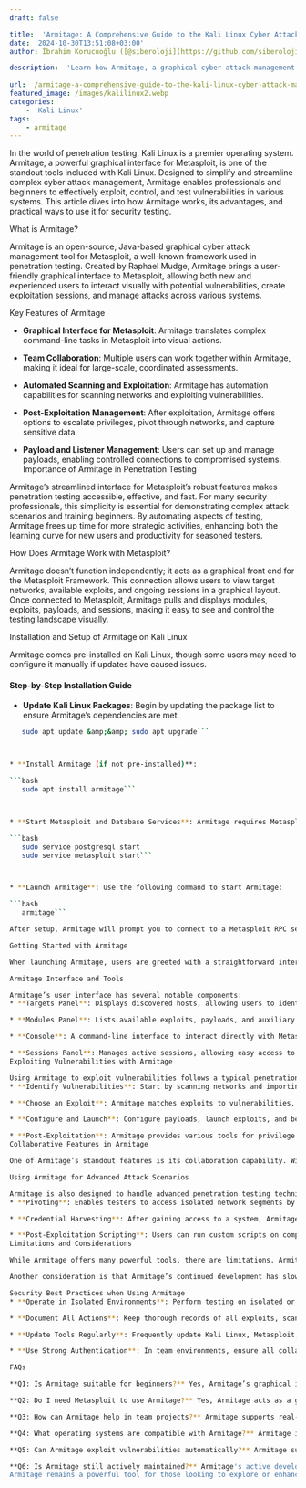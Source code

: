 ```yaml
---
draft: false

title:  'Armitage: A Comprehensive Guide to the Kali Linux Cyber Attack Management Tool'
date: '2024-10-30T13:51:08+03:00'
author: İbrahim Korucuoğlu ([@siberoloji](https://github.com/siberoloji))

description:  'Learn how Armitage, a graphical cyber attack management tool, enhances penetration testing on Kali Linux. This guide covers installation, key features, uses, and tips for maximizing Armitage’s potential in security assessments.' 
 
url:  /armitage-a-comprehensive-guide-to-the-kali-linux-cyber-attack-management-tool/
featured_image: /images/kalilinux2.webp
categories:
    - 'Kali Linux'
tags:
    - armitage
---
```

In the world of penetration testing, Kali Linux is a premier operating system. Armitage, a powerful graphical interface for Metasploit, is one of the standout tools included with Kali Linux. Designed to simplify and streamline complex cyber attack management, Armitage enables professionals and beginners to effectively exploit, control, and test vulnerabilities in various systems. This article dives into how Armitage works, its advantages, and practical ways to use it for security testing.

What is Armitage?

Armitage is an open-source, Java-based graphical cyber attack management tool for Metasploit, a well-known framework used in penetration testing. Created by Raphael Mudge, Armitage brings a user-friendly graphical interface to Metasploit, allowing both new and experienced users to interact visually with potential vulnerabilities, create exploitation sessions, and manage attacks across various systems.

Key Features of Armitage
* **Graphical Interface for Metasploit**: Armitage translates complex command-line tasks in Metasploit into visual actions.

* **Team Collaboration**: Multiple users can work together within Armitage, making it ideal for large-scale, coordinated assessments.

* **Automated Scanning and Exploitation**: Armitage has automation capabilities for scanning networks and exploiting vulnerabilities.

* **Post-Exploitation Management**: After exploitation, Armitage offers options to escalate privileges, pivot through networks, and capture sensitive data.

* **Payload and Listener Management**: Users can set up and manage payloads, enabling controlled connections to compromised systems.
Importance of Armitage in Penetration Testing

Armitage’s streamlined interface for Metasploit’s robust features makes penetration testing accessible, effective, and fast. For many security professionals, this simplicity is essential for demonstrating complex attack scenarios and training beginners. By automating aspects of testing, Armitage frees up time for more strategic activities, enhancing both the learning curve for new users and productivity for seasoned testers.

How Does Armitage Work with Metasploit?

Armitage doesn’t function independently; it acts as a graphical front end for the Metasploit Framework. This connection allows users to view target networks, available exploits, and ongoing sessions in a graphical layout. Once connected to Metasploit, Armitage pulls and displays modules, exploits, payloads, and sessions, making it easy to see and control the testing landscape visually.

Installation and Setup of Armitage on Kali Linux

Armitage comes pre-installed on Kali Linux, though some users may need to configure it manually if updates have caused issues.
#### Step-by-Step Installation Guide
* **Update Kali Linux Packages**: Begin by updating the package list to ensure Armitage’s dependencies are met.

```bash
   sudo apt update &amp;&amp; sudo apt upgrade```



* **Install Armitage (if not pre-installed)**:

```bash
   sudo apt install armitage```



* **Start Metasploit and Database Services**: Armitage requires Metasploit and PostgreSQL services to be running.

```bash
   sudo service postgresql start
   sudo service metasploit start```



* **Launch Armitage**: Use the following command to start Armitage:

```bash
   armitage```

After setup, Armitage will prompt you to connect to a Metasploit RPC server, a step that enables Armitage to retrieve Metasploit resources and display them within the GUI.

Getting Started with Armitage

When launching Armitage, users are greeted with a straightforward interface that emphasizes network maps, session management, and available attack modules. Begin by configuring network and target settings to start scanning for potential vulnerabilities. Armitage allows users to start Metasploit scans directly or import results from other scanning tools like Nmap.

Armitage Interface and Tools

Armitage’s user interface has several notable components:
* **Targets Panel**: Displays discovered hosts, allowing users to identify and categorize systems in the network.

* **Modules Panel**: Lists available exploits, payloads, and auxiliary modules from Metasploit.

* **Console**: A command-line interface to interact directly with Metasploit for tasks not covered in the graphical interface.

* **Sessions Panel**: Manages active sessions, allowing easy access to exploited hosts.
Exploiting Vulnerabilities with Armitage

Using Armitage to exploit vulnerabilities follows a typical penetration testing workflow:
* **Identify Vulnerabilities**: Start by scanning networks and importing the results to reveal potential vulnerabilities.

* **Choose an Exploit**: Armitage matches exploits to vulnerabilities, making it easy to choose a suitable attack.

* **Configure and Launch**: Configure payloads, launch exploits, and begin interacting with compromised systems.

* **Post-Exploitation**: Armitage provides various tools for privilege escalation, data capture, and lateral movement within the network.
Collaborative Features in Armitage

One of Armitage’s standout features is its collaboration capability. With multi-user support, multiple testers can simultaneously view, control, and execute tests within the same environment. This real-time collaboration is ideal for team-based projects and penetration testing exercises where shared input is valuable.

Using Armitage for Advanced Attack Scenarios

Armitage is also designed to handle advanced penetration testing techniques, including:
* **Pivoting**: Enables testers to access isolated network segments by routing traffic through compromised hosts.

* **Credential Harvesting**: After gaining access to a system, Armitage provides modules to capture credentials.

* **Post-Exploitation Scripting**: Users can run custom scripts on compromised hosts, making it possible to automate common post-exploitation tasks.
Limitations and Considerations

While Armitage offers many powerful tools, there are limitations. Armitage’s graphical interface can sometimes limit access to complex Metasploit functionality. Also, as a resource-intensive tool, it may slow down on older hardware or when working with large network maps.

Another consideration is that Armitage’s continued development has slowed, so some users may encounter outdated dependencies or modules, particularly with recent Metasploit updates.

Security Best Practices when Using Armitage
* **Operate in Isolated Environments**: Perform testing on isolated or virtual environments to prevent accidental data breaches.

* **Document All Actions**: Keep thorough records of all exploits, scans, and sessions for audit and reporting purposes.

* **Update Tools Regularly**: Frequently update Kali Linux, Metasploit, and Armitage to ensure compatibility with the latest vulnerabilities.

* **Use Strong Authentication**: In team environments, ensure all collaborators have secure access credentials to Armitage.

FAQs

**Q1: Is Armitage suitable for beginners?** Yes, Armitage’s graphical interface makes Metasploit easier to learn for beginners, although some familiarity with penetration testing concepts is helpful.

**Q2: Do I need Metasploit to use Armitage?** Yes, Armitage acts as a graphical interface for Metasploit and cannot function without it.

**Q3: How can Armitage help in team projects?** Armitage supports real-time collaboration, allowing multiple users to view, control, and test within the same session, making it ideal for team penetration testing.

**Q4: What operating systems are compatible with Armitage?** Armitage is optimized for Kali Linux but can run on other Linux distributions and Windows, given Metasploit is properly configured.

**Q5: Can Armitage exploit vulnerabilities automatically?** Armitage supports automated scanning and exploitation, though it’s recommended to manually verify each stage for accuracy and control.

**Q6: Is Armitage still actively maintained?** Armitage's active development has slowed, so users may find occasional compatibility issues. However, it remains a valuable tool in many penetration testing environments.
Armitage remains a powerful tool for those looking to explore or enhance their penetration testing capabilities. By simplifying Metasploit’s command-line complexity into an accessible graphical interface, Armitage is invaluable to penetration testers, offering them a cohesive, collaborative, and effective environment for executing network security tests.
